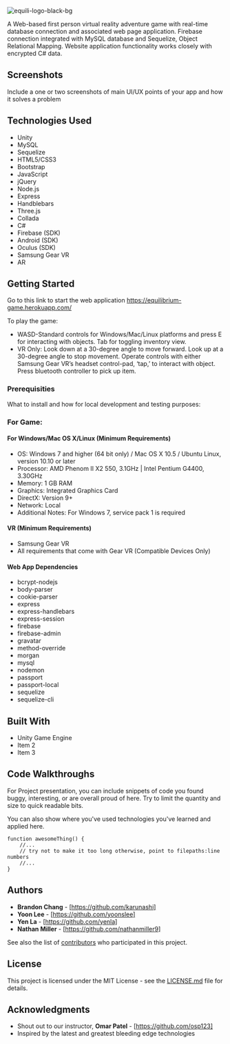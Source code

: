 ![equili-logo-black-bg](https://cloud.githubusercontent.com/assets/21274043/26372159/c7258f18-3fb1-11e7-902d-1b713b9524ca.png)

A Web-based first person virtual reality adventure game with real-time database connection and associated web page application. Firebase connection integrated with MySQL database and Sequelize, Object Relational Mapping. Website application functionality works closely with encrypted C# data.

## Screenshots
Include a one or two screenshots of main UI/UX points of your app and how it solves a problem

## Technologies Used
- Unity
- MySQL
- Sequelize
- HTML5/CSS3
- Bootstrap
- JavaScript
- jQuery
- Node.js
- Express
- Handblebars
- Three.js
- Collada
- C#
- Firebase (SDK)
- Android (SDK)
- Oculus (SDK)
- Samsung Gear VR
- AR

## Getting Started

Go to this link to start the web application https://equilibrium-game.herokuapp.com/  

To play the game:
- WASD-Standard controls for Windows/Mac/Linux platforms and press E for interacting with objects. Tab for toggling inventory view.
- VR Only: Look down at a 30-degree angle to move forward. Look up at a 30-degree angle to stop movement. Operate controls with either Samsung Gear VR’s headset control-pad, ‘tap,’ to interact with object. Press bluetooth controller to pick up item.

### Prerequisities

What to install and how for local development and testing purposes:

### For Game:

#### For Windows/Mac OS X/Linux (Minimum Requirements)
- OS: Windows 7 and higher (64 bit only) / Mac OS X 10.5 / Ubuntu Linux, version 10.10 or later
- Processor: AMD Phenom II X2 550, 3.1GHz | Intel Pentium G4400, 3.30GHz
- Memory: 1 GB RAM
- Graphics: Integrated Graphics Card
- DirectX: Version 9+
- Network: Local
- Additional Notes: For Windows 7, service pack 1 is required

#### VR (Minimum Requirements)
- Samsung Gear VR
- All requirements that come with Gear VR (Compatible Devices Only)

#### Web App Dependencies
- bcrypt-nodejs
- body-parser
- cookie-parser
- express
- express-handlebars
- express-session
- firebase
- firebase-admin
- gravatar
- method-override
- morgan
- mysql
- nodemon
- passport
- passport-local
- sequelize
- sequelize-cli

## Built With

* Unity Game Engine
* Item 2
* Item 3

## Code Walkthroughs
For Project presentation, you can include snippets of code you found buggy, interesting, or are overall proud of here.  Try to limit the quantity and size to quick readable bits.

You can also show where you've used technologies you've learned and applied here.

```
function awesomeThing() {
    //...
    // try not to make it too long otherwise, point to filepaths:line numbers
    //...
}
```

## Authors

* **Brandon Chang** - [https://github.com/karunashi]
* **Yoon Lee** - [https://github.com/yoonslee]
* **Yen La** - [https://github.com/yenla]
* **Nathan Miller** - [https://github.com/nathanmiller9]

See also the list of [contributors](https://github.com/yoonslee/project2-game/contributors) who participated in this project.

## License

This project is licensed under the MIT License - see the [LICENSE.md](LICENSE.md) file for details.

## Acknowledgments

* Shout out to our instructor, **Omar Patel** - [https://github.com/osp123]
* Inspired by the latest and greatest bleeding edge technologies
